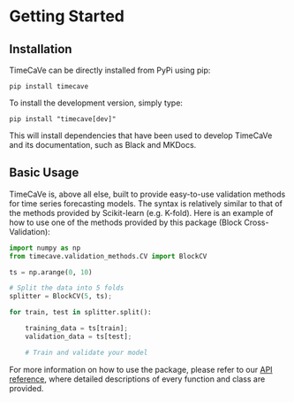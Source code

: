 # Getting Started

## Installation

TimeCaVe can be directly installed from PyPi using pip:

```
pip install timecave
```

To install the development version, simply type:

```
pip install "timecave[dev]"
```

This will install dependencies that have been used to develop TimeCaVe and its documentation, such as Black and MKDocs.

## Basic Usage

TimeCaVe is, above all else, built to provide easy-to-use validation methods for time series forecasting models. The syntax is relatively similar to that of the methods provided by Scikit-learn (e.g. K-fold). Here is an example of how to use one of the methods provided by this package (Block Cross-Validation):

```py
import numpy as np
from timecave.validation_methods.CV import BlockCV

ts = np.arange(0, 10)

# Split the data into 5 folds
splitter = BlockCV(5, ts);

for train, test in splitter.split():

    training_data = ts[train];
    validation_data = ts[test];

    # Train and validate your model
```

For more information on how to use the package, please refer to our [API reference](API_ref/index.md), where detailed descriptions of every function and class are provided.